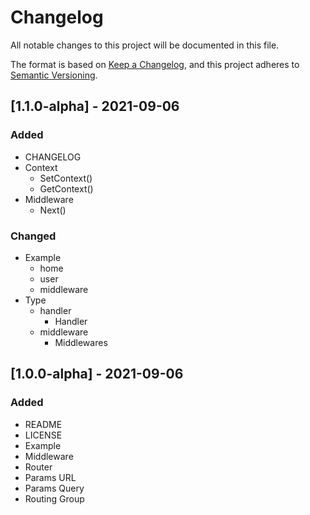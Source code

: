 # Changelog
All notable changes to this project will be documented in this file.

The format is based on [Keep a Changelog](https://keepachangelog.com/en/1.0.0/),
and this project adheres to [Semantic Versioning](https://semver.org/spec/v2.0.0.html).

## [1.1.0-alpha] - 2021-09-06
### Added
- CHANGELOG
- Context
  - SetContext()
  - GetContext()
- Middleware
  - Next()

### Changed
- Example
  - home
  - user
  - middleware
- Type 
  - handler
    - Handler
  - middleware
    - Middlewares

## [1.0.0-alpha] - 2021-09-06
### Added
- README
- LICENSE
- Example
- Middleware
- Router
- Params URL
- Params Query
- Routing Group